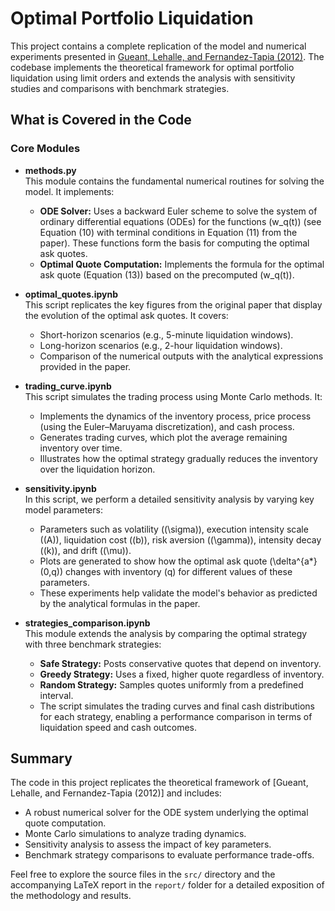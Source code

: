 # Optimal Portfolio Liquidation

This project contains a complete replication of the model and numerical experiments presented in [Gueant, Lehalle, and Fernandez-Tapia (2012)](http://arxiv.org/abs/1106.3279). The codebase implements the theoretical framework for optimal portfolio liquidation using limit orders and extends the analysis with sensitivity studies and comparisons with benchmark strategies.

## What is Covered in the Code

### Core Modules

- **methods.py**  
  This module contains the fundamental numerical routines for solving the model. It implements:
  - **ODE Solver:** Uses a backward Euler scheme to solve the system of ordinary differential equations (ODEs) for the functions \(w_q(t)\) (see Equation (10) with terminal conditions in Equation (11) from the paper). These functions form the basis for computing the optimal ask quotes.
  - **Optimal Quote Computation:** Implements the formula for the optimal ask quote (Equation (13)) based on the precomputed \(w_q(t)\).

- **optimal_quotes.ipynb**  
  This script replicates the key figures from the original paper that display the evolution of the optimal ask quotes. It covers:
  - Short-horizon scenarios (e.g., 5-minute liquidation windows).
  - Long-horizon scenarios (e.g., 2-hour liquidation windows).
  - Comparison of the numerical outputs with the analytical expressions provided in the paper.

- **trading_curve.ipynb**  
  This script simulates the trading process using Monte Carlo methods. It:
  - Implements the dynamics of the inventory process, price process (using the Euler–Maruyama discretization), and cash process.
  - Generates trading curves, which plot the average remaining inventory over time.
  - Illustrates how the optimal strategy gradually reduces the inventory over the liquidation horizon.

- **sensitivity.ipynb**  
  In this script, we perform a detailed sensitivity analysis by varying key model parameters:
  - Parameters such as volatility (\(\sigma\)), execution intensity scale (\(A\)), liquidation cost (\(b\)), risk aversion (\(\gamma\)), intensity decay (\(k\)), and drift (\(\mu\)).
  - Plots are generated to show how the optimal ask quote \(\delta^{a*}(0,q)\) changes with inventory \(q\) for different values of these parameters.
  - These experiments help validate the model's behavior as predicted by the analytical formulas in the paper.

- **strategies_comparison.ipynb**  
  This module extends the analysis by comparing the optimal strategy with three benchmark strategies:
  - **Safe Strategy:** Posts conservative quotes that depend on inventory.
  - **Greedy Strategy:** Uses a fixed, higher quote regardless of inventory.
  - **Random Strategy:** Samples quotes uniformly from a predefined interval.
  - The script simulates the trading curves and final cash distributions for each strategy, enabling a performance comparison in terms of liquidation speed and cash outcomes.

## Summary

The code in this project replicates the theoretical framework of [Gueant, Lehalle, and Fernandez-Tapia (2012)] and includes:
- A robust numerical solver for the ODE system underlying the optimal quote computation.
- Monte Carlo simulations to analyze trading dynamics.
- Sensitivity analysis to assess the impact of key parameters.
- Benchmark strategy comparisons to evaluate performance trade-offs.

Feel free to explore the source files in the `src/` directory and the accompanying LaTeX report in the `report/` folder for a detailed exposition of the methodology and results.
